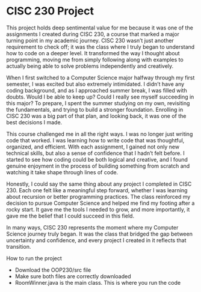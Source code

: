 # CISC 230 Project

This project holds deep sentimental value for me because it was one of the assignments I created during CISC 230, a course that marked a major turning point in my academic journey. CISC 230 wasn’t just another requirement to check off; it was the class where I truly began to understand how to code on a deeper level. It transformed the way I thought about programming, moving me from simply following along with examples to actually being able to solve problems independently and creatively.

When I first switched to a Computer Science major halfway through my first semester, I was excited but also extremely intimidated. I didn’t have any coding background, and as I approached summer break, I was filled with doubts. Would I be able to keep up? Could I really see myself succeeding in this major? To prepare, I spent the summer studying on my own, revisiting the fundamentals, and trying to build a stronger foundation. Enrolling in CISC 230 was a big part of that plan, and looking back, it was one of the best decisions I made.

This course challenged me in all the right ways. I was no longer just writing code that worked. I was learning how to write code that was thoughtful, organized, and efficient. With each assignment, I gained not only new technical skills, but also a sense of confidence that I hadn’t felt before. I started to see how coding could be both logical and creative, and I found genuine enjoyment in the process of building something from scratch and watching it take shape through lines of code.

Honestly, I could say the same thing about any project I completed in CISC 230. Each one felt like a meaningful step forward, whether I was learning about recursion or better programming practices. The class reinforced my decision to pursue Computer Science and helped me find my footing after a rocky start. It gave me the tools I needed to grow, and more importantly, it gave me the belief that I could succeed in this field.

In many ways, CISC 230 represents the moment where my Computer Science journey truly began. It was the class that bridged the gap between uncertainty and confidence, and every project I created in it reflects that transition.

How to run the project
- Download the OOP230/src file
- Make sure both files are correctly downloaded
- RoomWinner.java is the main class. This is where you run the code
